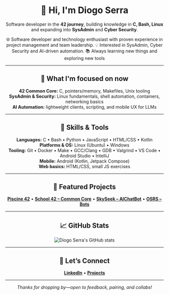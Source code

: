 <div align="center">

# 👋 Hi, I'm Diogo Serra

Software developer in the **42 journey**, building knowledge in **C, Bash, Linux** and expanding into **SysAdmin** and **Cyber Security**. 

🌐 Software developer and technology enthusiast with proven experience in project management and team leadership.
💡 Interested in SysAdmin, Cyber Security and AI-driven automation. 
📚 Always learning new things and exploring new tools

---

## 🎯 What I'm focused on now

**42 Common Core:**
C, pointers/memory, Makefiles, Unix tooling  
**SysAdmin & Security:**
Linux fundamentals, shell automation, containers, networking basics  
**AI Automation:**
lightweight clients, scripting, and mobile UX for LLMs

---

## 🧰 Skills & Tools 

**Languages:** C • Bash • Python • JavaScript • HTML/CSS • Kotlin  
**Platforms & OS:** Linux (Ubuntu) • Windows  
**Tooling:** Git • Docker • Make • GCC/Clang • GDB • Valgrind • VS Code • Android Studio • IntelliJ  
**Mobile:** Android (Kotlin, Jetpack Compose)  
**Web basics:** HTML/CSS, small JS exercises

---

## 📂 Featured Projects

[**Piscine 42**](https://github.com/Diogo-Serra/42_Piscine) • 
[**School 42 – Common Core**](https://github.com/Diogo-Serra/42_School) • 
[**SkySeek – AIChatBot**](https://github.com/Diogo-Serra/SkySeek) • 
[**OSRS – Bots**](https://github.com/Diogo-Serra/OSRS_bots)

---

## 📈 GitHub Stats

<p align="center">
  <img src="https://github-readme-stats.vercel.app/api?username=Diogo-Serra&show_icons=true&theme=radical" alt="Diogo Serra's GitHub stats" />
</p>

---

## 🤝 Let’s Connect

[**LinkedIn**](https://www.linkedin.com/in/diogoserra90/) • 
[**Projects**](https://github.com/Diogo-Serra?tab=repositories)

---

_Thanks for dropping by—open to feedback, pairing, and collabs!_

</div>

